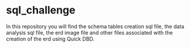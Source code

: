 # sql_challenge
In this repository you will find the schema tables creation sql file, the data analysis sql file, the erd image file and other files associated with the creation of the erd using Quick DBD.
